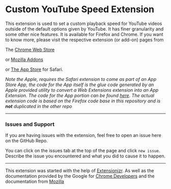 # Custom YouTube Speed Extension

This extension is used to set a custom playback speed for YouTube videos outside of the default options given by YouTube. It has finer granularity and some other nice features. It is available for Firefox and Chrome. If you want to know more, please visit the respective extension (or add-on) pages from

The [Chrome Web Store](https://chrome.google.com/webstore/detail/custom-youtube-speed/hjemikpikabiolgbpbdlgeccljdfdicf)

or [Mozilla Addons](https://addons.mozilla.org/en-US/firefox/addon/custom-youtube-speed/)

or [The App Store](https://apps.apple.com/us/app/custom-video-speed-for-youtube/id6443640011) for Safari. 

*Note the Apple, requires the Safari extension to come as part of an App Store App, the code for the App itself is the glue code generated by an Apple provided utility to convert a Web Extensions extension into an App Extension. The code for the App portion can be found [here](https://github.com/elunico/Custom-Video-Speed-For-YouTube-App-). The actual extension code is based on the Firefox code base in this repository and is **not** duplicated in the other repo*

---
### Issues and Support

If you are having issues with the extension, feel free to open an issue here on the GitHub Repo.

You can click on the issues tab at the top of the page and click `new issue`. Describe the issue you encountered and what you did to cause it to happen. 


---

This extension was started with the help of [Extensionizr](https://extensionizr.com/). As well as the documentation provided by the Google for [Chrome Developers](https://developer.chrome.com/extensions/) and the documentation from [Mozilla](https://developer.mozilla.org/en-US/docs/Mozilla/Add-ons/WebExtensions/Your_first_WebExtension)
